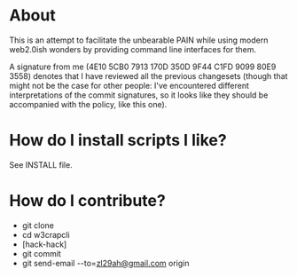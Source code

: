 About
=====

This is an attempt to facilitate the unbearable PAIN while using modern
web2.0ish wonders by providing command line interfaces for them.


A signature from me (4E10 5CB0 7913 170D 350D  9F44 C1FD 9099 80E9 3558) denotes that I have reviewed all the previous changesets (though that might not be the case for other people: I've encountered different interpretations of the commit signatures, so it looks like they should be accompanied with the policy, like this one).

How do I install scripts I like?
================================

See INSTALL file.


How do I contribute?
====================

+ git clone
+ cd w3crapcli
+ [hack-hack]
+ git commit
+ git send-email --to=zl29ah@gmail.com origin
